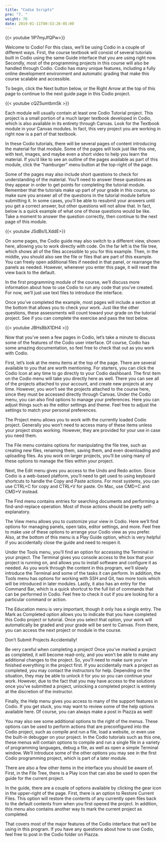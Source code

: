 ```yaml
---
title: "Codio Scripts"
pre: "7. "
weight: 70
date: 2019-01-11T00:53:26-05:00
---
```


{{< youtube 1IP7myJfQPw>}}

Welcome to Codio! For this class, we’ll be using Codio in a couple of different ways. First, the course textbook will consist of several tutorials built in Codio using the same Guide interface that you are using right now. Secondly, most of the programming projects in this course will also be handled through Codio. Codio has many unique features, including a fully online development environment and automatic grading that make this course scalable and accessible.

To begin, click the Next button below, or the Right Arrow at the top of this page to continue to the next guide page in this Codio project.

{{< youtube cQZ5umtbmSk >}}

Each module will usually contain at least one Codio Tutorial project. This project is a small portion of a much larger textbook developed in Codio, which is also available in its entirety through Canvas. Look for the Textbook module in your Canvas modules. In fact, this very project you are working in right now is a part of that textbook.

In these Codio tutorials, there will be several pages of content introducing the material for that module. Some of the pages will look just like this one, with text, images, and maybe even a short video to help you learn the material.
If you’d like to see an outline of the pages available as part of this module, click the "hamburger" menu button at the top-right of the page.

Some of the pages may also include short questions to check for understanding of the material. You’ll need to answer these questions as they appear in order to get points for completing the tutorial module. Remember that the tutorials make up part of your grade in this course, so make sure you answer all of the questions in the tutorial module before submitting it. In some cases, you’ll be able to resubmit your answers until you get a correct answer, but other questions will not allow that.
In fact, below is a quick example of what one of those questions would be like. Take a moment to answer the question correctly, then continue to the next page of this module.

{{< youtube JSdBs1LXddE>}}

On some pages, the Codio guide may also switch to a different view, shown here, allowing you to work directly with code. On the far left is the file tree, which shows all of the files accessible to you for this example. Then, in the middle, you should also see the file or files that are part of this example. You can freely open additional files if needed in that panel, or rearrange the panels as needed. However, whenever you enter this page, it will reset the view back to the default.

In the first programming module of the course, we’ll discuss more information about how to use Codio to run any code that you’ve created. For now, we’ll just use text files to introduce the interface.

Once you’ve completed the example, most pages will include a section at the bottom that allows you to check your work. Just like the other questions, these assessments will count toward your grade on the tutorial project. See if you can complete the exercise and pass the test below.

{{< youtube JBHsBbX1DH4 >}}

Now that you’ve seen a few pages in Codio, let’s take a minute to discuss some of the features of the Codio user interface. Of course, Codio has some amazing documentation, so feel free to check that out as you work with Codio.

First, let’s look at the menu items at the top of the page. There are several available to you that are worth mentioning. For starters, you can click the Codio Icon at any time to go directly to your Codio dashboard. The first item on the Codio menu will take you directly here as well. There you can see all of the projects attached to your account, and create new projects at any time. However, you won’t see the projects attached to the course here, since they must be accessed directly through Canvas.
Under the Codio menu, you can also find options to manage your preferences. Here you can adjust things such as the editor settings and theme. Feel free to adjust the settings to match your personal preferences.

The Project menu allows you to work with the currently loaded Codio project. Generally you won’t need to access many of these items unless your project stops working. However, they are provided for your use in case you need them.

The File menu contains options for manipulating the file tree, such as creating new files, renaming them, saving them, and even downloading and uploading files. As you work on larger projects, you’ll be using many of these options to manage the files within your project.

Next, the Edit menu gives you access to the Undo and Redo action. Since Codio is a web-based platform, you’ll need to get used to using keyboard shortcuts to handle the Copy and Paste actions. For most systems, you can use CTRL+C for copy and CTRL+V for paste. On Mac, use CMD+C and CMD+V instead.

The Find menu contains entries for searching documents and performing a find-and-replace operation. Most of those actions should be pretty self-explanatory.

The View menu allows you to customize your view in Codio. Here we’ll find options for managing panels, open tabs, editor settings, and more. Feel free to make use of these options to arrange your Codio view as you prefer. Also, at the bottom of this menu is a Play Guide option, which is very helpful if you accidentally close the guide and need to reopen it.

Under the Tools menu, you’ll find an option for accessing the Terminal in your project. The Terminal gives you console access to the box that your project is running on, and allows you to install software and configure it as needed. As you work through the content in this program, we’ll slowly introduce the Terminal and some of the tasks it can perform. In addition, the Tools menu has options for working with SSH and Git, two more tools which will be introduced in later modules. Lastly, it also has an entry for the Command Bar, which is a quick shortcut to the full list of commands that can be performed in Codio. Feel free to check it out if you are looking for a particular command or action.

The Education menu is very important, though it only has a single entry. The Mark as Completed option allows you to indicate that you have completed this Codio project or tutorial. Once you select that option, your work will automatically be graded and your grade will be sent to Canvas. From there, you can access the next project or module in the course.

Don’t Submit Projects Accidentally!

Be very careful when completing a project! Once you’ve marked a project as completed, it will become read-only, and you won’t be able to make any additional changes to the project. So, you’ll need to make sure you’ve finished everything in the project first. If you accidentally mark a project as completed, you may contact the instructors for help. Depending on the situation, they may be able to unlock it for you so you can continue your work. However, due to the fact that you may have access to the solutions once you’ve submitted a project, unlocking a completed project is entirely at the discretion of the instructor.

Finally, the Help menu gives you access to many of the support features in Codio. If you get stuck, you may want to review some of the help options available here. Of course, you can always make a post in Piazza as well!

You may also see some additional options to the right of the menus. These options can be used to perform actions that are preconfigured into the Codio project, such as compile and run a file, load a website, or even use the built-in debugger on your project. In the Codio tutorials such as this one, these menus will contain options to compile and run a single file in a variety of programming languages, debug a file, as well as open a simple Terminal window. We’ll introduce some of the other options you may see in the first Codio programming project, which is part of a later module.

There are also a few other items in the interface you should be aware of. First, in the File Tree, there is a Play icon that can also be used to open the guide for the current project.

In the guide, there are a couple of options available by clicking the gear icon in the upper-right of the page. First, there is an option to Restore Current Files. This option will restore the contents of any currently open files back to the default contents from when you first opened the project. In addition, this menu also contains another way to mark the current project as completed.

That covers most of the major features of the Codio interface that we’ll be using in this program. If you have any questions about how to use Codio, feel free to post in the Codio folder on Piazza.
